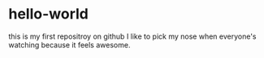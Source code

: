 # hello-world
this is my first repositroy on github
I like to pick my nose when everyone's watching because it feels awesome.
